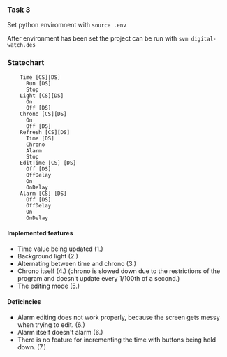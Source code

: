 ### Task 3

Set python enviromnent with `source .env`

After environment has been set the project can be run with `svm digital-watch.des`

### Statechart

```STATECHART:
    Time [CS][DS]
      Run [DS]
      Stop 
    Light [CS][DS]
      On
      Off [DS]
    Chrono [CS][DS]
      On
      Off [DS]
    Refresh [CS][DS]
      Time [DS]
      Chrono
      Alarm
      Stop
    EditTime [CS] [DS]
      Off [DS]
      OffDelay
      On
      OnDelay
    Alarm [CS] [DS]
      Off [DS]
      OffDelay
      On
      OnDelay
```

#### Implemented features

* Time value being updated (1.)
* Background light (2.)
* Alternating between time and chrono (3.)
* Chrono itself (4.) (chrono is slowed down due to the restrictions of the program and doesn't update every 1/100th of a second.)
* The editing mode (5.)

#### Deficincies

* Alarm editing does not work properly, because the screen gets messy when trying to edit. (6.)
* Alarm itself doesn't alarm (6.)
* There is no feature for incrementing the time with buttons being held down. (7.)
